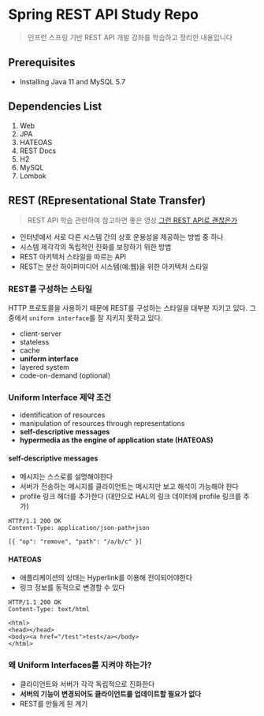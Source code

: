 # Spring REST API Study Repo
> 인프런 스프링 기반 REST API 개발 강좌를 학습하고 정리한 내용입니다

## Prerequisites
- Installing Java 11 and MySQL 5.7

## Dependencies List
1. Web
2. JPA
3. HATEOAS
4. REST Docs
5. H2
6. MySQL
7. Lombok

## REST (REpresentational State Transfer)
> REST API 학습 관련하여 참고하면 좋은 영상 [그런 REST API로 괜찮은가](https://www.youtube.com/watch?v=RP_f5dMoHFc)

- 인터넷에서 서로 다른 시스템 간의 상호 운용성을 제공하는 방법 중 하나
- 시스템 제각각의 독립적인 진화를 보장하기 위한 방법
- REST 아키텍처 스타일을 따르는 API
- REST는 분산 하이퍼미디어 시스템(예:웹)을 위한 아키텍처 스타일

### REST를 구성하는 스타일
HTTP 프로토콜을 사용하기 때문에 REST를 구성하는 스타일을 대부분 지키고 있다. 그중에서 <code>uniform interface</code>를
잘 지키지 못하고 있다.

- client-server
- stateless
- cache
- **uniform interface**
- layered system
- code-on-demand (optional)

### Uniform Interface 제약 조건
- identification of resources
- manipulation of resources through representations
- **self-descriptive messages**
- **hypermedia as the engine of application state (HATEOAS)**

#### self-descriptive messages
- 메시지는 스스로를 설명해야한다
- 서버가 전송하는 메시지를 클라이언트는 메시지만 보고 해석이 가능해야 한다
- profile 링크 헤더를 추가한다 (대안으로 HAL의 링크 데이터에 profile 링크를 추가)

```
HTTP/1.1 200 OK
Content-Type: application/json-path+json

[{ "op": "remove", "path": "/a/b/c" }]
```

#### HATEOAS
- 애플리케이션의 상태는 Hyperlink를 이용해 전이되어야한다
- 링크 정보를 동적으로 변경할 수 있다

```
HTTP/1.1 200 OK
Content-Type: text/html

<html>
<head></head>
<body><a href="/test">test</a></body>
</html>
```

### 왜 Uniform Interfaces를 지켜야 하는가?
- 클라이언트와 서버가 각각 독립적으로 진화한다
- **서버의 기능이 변경되어도 클라이언트를 업데이트할 필요가 없다**
- REST를 만들게 된 계기